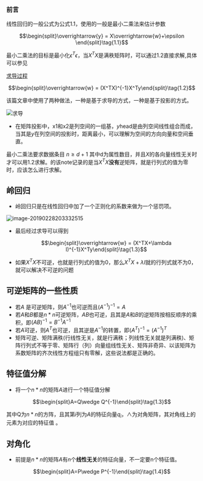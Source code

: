 ### 前言

线性回归的一般公式为公式1.1，使用的一般是最小二乘法来估计参数

$$\begin{split}\overrightarrow{y} = X\overrightarrow{w}+\epsilon \end{split}\tag{1.1}​$$

最小二乘法的目标是最小化${\epsilon}^T \epsilon$，当$X^TX$是满秩矩阵时，可以通过1.2直接求解,具体可以参见

[求导过程](https://zhuanlan.zhihu.com/p/33899560)



$$\begin{split}\overrightarrow{w} = (X^TX)^{-1}X^Ty\end{split}\tag{1.2}​$$

该篇文章中使用了两种做法，一种是基于求导的方式，一种是基于投影的方式。

![求导](https://ws1.sinaimg.cn/large/006tKfTcly1g0mdgfsm21j30u0140dit.jpg)

- 在矩阵投影中，x1和x2是列空间的一组基，$y$head是由列空间线性组合而成，当其是$y$在列空间的投影时，距离最小，可以理解为空间的方向向量和空间垂直。

最小二乘法要求数据条目 $n\geq d+1$ 其中d为属性数目，并且$X$的各向量线性无关时才可以用1.2求解。的该note记录的是当$X^TX$<b>没有</b>逆矩阵，就是行列式的值为零时，应该怎么进行求解。

## 岭回归

- 岭回归只是在线性回归中加了一个正则化的系数来做为一个惩罚项。

![image-20190228203332515](https://ws1.sinaimg.cn/large/006tKfTcly1g0mezjgtmtj310g07yjv1.jpg)

- 最后经过求导可以得到

  $$\begin{split}\overrightarrow{w} = (X^TX+\lambda I)^{-1}X^Ty\end{split}\tag{1.3}$$

- 如果$X^{T}X$不可逆，也就是行列式的值为0，那么$X^{T}X+\lambda I$就的行列式就不为0，就可以解决不可逆的问题

## 可逆矩阵的一些性质

- 若$A$ 是可逆矩阵，则$A^{-1}$也可逆而且$(A^{-1})^{-1}=A$ 
- 若$A$和$B$都是$n*n$可逆矩阵，$AB$也可逆，且其是$A$和$B$的逆矩阵按相反顺序的乘积，即$(AB)^{-1}=B^{-1}A^{-1}$
- 若$A$可逆，则$A^{T}$也可逆，且其逆是$A^{-1}$的转置，即$(A^{T})^{-1}=(A^{-1})^{T}$
- 矩阵可逆、矩阵满秩(行线性无关，就是行满秩；列线性无关就是列满秩)、矩阵行列式不等于零、矩阵行（列）向量组线性无关、矩阵非奇异、以该矩阵为系数矩阵的齐次线性方程组只有零解，这些说法都是正确的。

## 特征值分解

- 将一个$n*n​$的矩阵$A​$进行一个特征值分解

$$\begin{split}A=Q\wedge Q^{-1}\end{split}\tag{1.3}​$$ 

其中Q为$n*n$的方阵，且其第$i$列为$A$的特征向量$q_{i}$，$\wedge​$为对角矩阵，其对角线上的元素为对应的特征值 。

## 对角化

- 前提是$n*n​$的矩阵$A​$有$n​$个<b>线性无关</b>的特征向量，不一定要n个特征值。

$$\begin{split}A=P\wedge P^{-1}\end{split}\tag{1.4}$$

